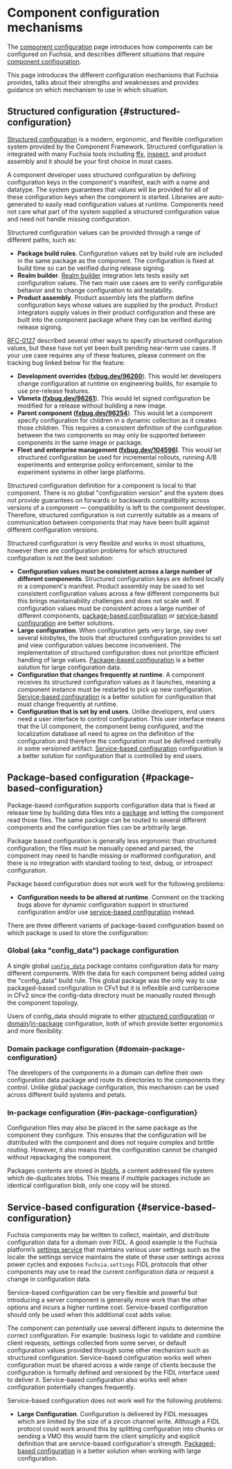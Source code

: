 # Component configuration mechanisms

The [component configuration](/docs/concepts/components/configuration.md) page
introduces how components can be configured on Fuchsia, and describes different
situations that require
[component configuration][glossary.component-configuration].

This page introduces the different configuration mechanisms that Fuchsia
provides, talks about their strengths and weaknesses and provides guidance on
which mechanism to use in which situation.

## Structured configuration {#structured-configuration}

[Structured configuration][structured_config] is a modern, ergonomic, and
flexible configuration system provided by the Component Framework. Structured
configuration is integrated with many Fuchsia tools including [ffx][ffx],
[inspect][inspect], and product assembly and it should be your first choice in
most cases.

A component developer uses structured configuration by defining configuration
keys in the component's manifest, each with a name and datatype. The system
guarantees that values will be provided for all of these configuration keys when
the component is started. Libraries are auto-generated to easily read
configuration values at runtime. Components need not care what part of the
system supplied a structured configuration value and need not handle missing
configuration.

Structured configuration values can be provided through a range of different
paths, such as:

- **Package build rules**. Configuration values set by build rule are included
  in the same package as the component. The configuration is fixed at build time
  so can be verified during release signing.
- **Realm builder**. [Realm builder][realm_builder] integration lets tests
  easily set configuration values. The two main use cases are to verify
  configurable behavior and to change configuration to aid testability.
- **Product assembly**. Product assembly lets the platform define configuration
  keys whose values are supplied by the product. Product integrators supply
  values in their product configuration and these are built into the component
  package where they can be verified during release signing.

[RFC-0127][rfc0127] described several other ways to specify structured
configuration values, but these have not yet been built pending near-term use
cases. If your use case requires any of these features, please comment on the
tracking bug linked below for the feature:

- **Development overrides ([fxbug.dev/96260][bug.96260]**). This would let
  developers change configuration at runtime on engineering builds, for example
  to use pre-release features.
- **Vbmeta ([fxbug.dev/96261][bug.96261]**). This would let signed configuration
  be modified for a release without building a new image.
- **Parent component ([fxbug.dev/96254][bug.96254]**). This would let a
  component specify configuration for children in a dynamic collection as it
  creates those children. This requires a consistent definition of the
  configuration between the two components so may only be supported between
  components in the same image or package.
- **Fleet and enterprise management ([fxbug.dev/104596][bug.104596])**. This
  would let structured configuration be used for incremental rollouts, running
  A/B experiments and enterprise policy enforcement, similar to the experiment
  systems in other large platforms.

Structured configuration definition for a component is local to that component.
There is no global "configuration version" and the system does not provide
guarantees on forwards or backwards compatibility across versions of a
component — compatibility is left to the component developer. Therefore,
structured configuration is not currently suitable as a means of communication
between components that may have been built against different configuration
versions.

Structured configuration is very flexible and works in most situations, however
there are configuration problems for which structured configuration is not the
best solution:

- **Configuration values must be consistent across a large number of different components**.
  Structured configuration keys are defined locally in a component's manifest.
  Product assembly may be used to set consistent configuration values across a
  few different components but this brings maintainability challenges and does
  not scale well. If configuration values must be consistent across a large
  number of different components,
  [package-based configuration](#package-based-configuration) or
  [service-based configuration](#service-based-configuration) are better
  solutions.
- **Large configuration**. When configuration gets very large, say over several
  kilobytes, the tools that structured configuration provides to set and view
  configuration values become inconvenient. The implementation of structured
  configuration does not prioritize efficient handling of large values.
  [Package-based configuration](#package-based-configuration) is a better
  solution for large configuration data.
- **Configuration that changes frequently at runtime**. A component receives its
  structured configuration values as it launches, meaning a component instance
  must be restarted to pick up new configuration.
  [Service-based configuration](#service-based-configuration) is a better
  solution for configuration that must change frequently at runtime.
- **Configuration that is set by end users**. Unlike developers, end users need
  a user interface to control configuration. This user interface means that the
  UI component, the component being configured, and the localization database
  all need to agree on the definition of the configuration and therefore the
  configuration must be defined centrally in some versioned artifact.
  [Service-based configuration](#service-based-configuration) configuration is a
  better solution for configuration that is controlled by end users.

## Package-based configuration {#package-based-configuration}

Package-based configuration supports configuration data that is fixed at release
time by building data files into a [package][glossary.package] and letting the
component read those files. The same package can be routed to several different
components and the configuration files can be arbitrarily large.

Package based configuration is generally less ergonomic than structured
configuration; the files must be manually opened and parsed, the component may
need to handle missing or malformed configuration, and there is no integration
with standard tooling to test, debug, or introspect configuration.

Package based configuration does not work well for the following problems:

- **Configuration needs to be altered at runtime**. Comment on the tracking bugs
  above for dynamic configuration support in structured configuration and/or use
  [service-based configuration](#service-based-configuration) instead.

There are three different variants of package-based configuration based on which
package is used to store the configuration:

### Global (aka "config_data") package configuration

A single global [`config_data`][config_data] package contains configuration data
for many different components. With the data for each component being added
using the "config_data" build rule. This global package was the only way to use
packaged-based configuration in CFv1 but it is inflexible and cumbersome in CFv2
since the config-data directory must be manually routed through the component
topology.

Users of config_data should migrate to either
[structured configuration](#structured-configuration) or
[domain](#domain-package-configuration)/[in-package](#in-package-configuration)
configuration, both of which provide better ergonomics and more flexibility.

### Domain package configuration {#domain-package-configuration}

The developers of the components in a domain can define their own configuration
data package and route its directories to the components they control. Unlike
global package configuration, this mechanism can be used across different build
systems and petals.

### In-package configuration {#in-package-configuration}

Configuration files may also be placed in the same package as the component they
configure. This ensures that the configuration will be distributed with the
component and does not require complex and brittle routing. However, it also
means that the configuration cannot be changed without repackaging the
component.

Packages contents are stored in [blobfs][blobfs], a content addressed file
system which de-duplicates blobs. This means if multiple packages include an
identical configuration blob, only one copy will be stored.

## Service-based configuration {#service-based-configuration}

Fuchsia components may be written to collect, maintain, and distribute
configuration data for a domain over FIDL. A good example is the Fuchsia
platform’s [settings service][settings_service] that maintains various user
settings such as the locale: the settings service maintains the state of these
user settings across power cycles and exposes `fuchsia.settings` FIDL protocols
that other components may use to read the current configuration data or request
a change in configuration data.

Service-based configuration can be very flexible and powerful but introducing a
server component is generally more work than the other options and incurs a
higher runtime cost. Service-based configuration should only be used when this
additional cost adds value.

The component can potentially use several different inputs to determine the
correct configuration. For example: business logic to validate and combine
client requests, settings collected from some server, or default configuration
values provided through some other mechanism such as structured configuration.
Service-based configuration works well when configuration must be shared across
a wide range of clients because the configuration is formally defined and
versioned by the FIDL interface used to deliver it. Service-based configuration
also works well when configuration potentially changes frequently.

Service-based configuration does not work well for the following problems:

- **Large Configuration**. Configuration is delivered by FIDL messages which are
  limited by the size of a zircon channel write. Although a FIDL protocol could
  work around this by splitting configuration into chunks or sending a VMO this
  would harm the client simplicity and explicit definition that are
  service-based configuration's strength.
  [Packaged-based configuration](#package-based-configuration) is a better
  solution when working with large configuration.


[glossary.component-configuration]: /docs/glossary/README.md#component-configuration
[glossary.package]: /docs/glossary/README.md#package

[bug.96260]: https://bugs.fuchsia.dev/p/fuchsia/issues/detail?id=96260
[bug.96261]: https://bugs.fuchsia.dev/p/fuchsia/issues/detail?id=96261
[bug.96254]: https://bugs.fuchsia.dev/p/fuchsia/issues/detail?id=96254
[bug.104596]: https://bugs.fuchsia.dev/p/fuchsia/issues/detail?id=104596

[rfc0127]: /docs/contribute/governance/rfcs/0127_structured_configuration.md

[blobfs]: /docs/concepts/filesystems/blobfs.md
[config_data]: /docs/development/components/data.md#product-specific_configuration_with_config_data
[ffx]: https://fuchsia.dev/reference/tools/sdk/ffx
[inspect]: /docs/development/diagnostics/inspect/README.md
[realm_builder]: /docs/development/testing/components/realm_builder.md
[settings_service]: https://cs.opensource.google/fuchsia/fuchsia/+/main:src/settings/service/
[structured_config]: structured_config.md

